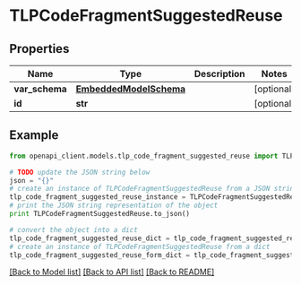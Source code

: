 # TLPCodeFragmentSuggestedReuse


## Properties
Name | Type | Description | Notes
------------ | ------------- | ------------- | -------------
**var_schema** | [**EmbeddedModelSchema**](EmbeddedModelSchema.md) |  | [optional] 
**id** | **str** |  | [optional] 

## Example

```python
from openapi_client.models.tlp_code_fragment_suggested_reuse import TLPCodeFragmentSuggestedReuse

# TODO update the JSON string below
json = "{}"
# create an instance of TLPCodeFragmentSuggestedReuse from a JSON string
tlp_code_fragment_suggested_reuse_instance = TLPCodeFragmentSuggestedReuse.from_json(json)
# print the JSON string representation of the object
print TLPCodeFragmentSuggestedReuse.to_json()

# convert the object into a dict
tlp_code_fragment_suggested_reuse_dict = tlp_code_fragment_suggested_reuse_instance.to_dict()
# create an instance of TLPCodeFragmentSuggestedReuse from a dict
tlp_code_fragment_suggested_reuse_form_dict = tlp_code_fragment_suggested_reuse.from_dict(tlp_code_fragment_suggested_reuse_dict)
```
[[Back to Model list]](../README.md#documentation-for-models) [[Back to API list]](../README.md#documentation-for-api-endpoints) [[Back to README]](../README.md)


